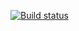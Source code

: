 [![Build status](https://ci.appveyor.com/api/projects/status/p67mdtcx0fy3cgmq?svg=true)](https://ci.appveyor.com/project/komaroff74/postman)